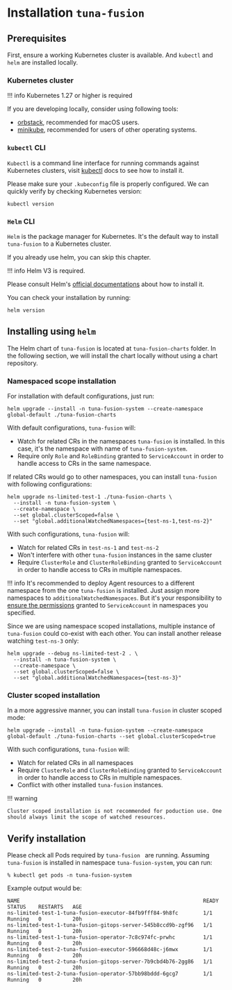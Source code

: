 # Installation `tuna-fusion`


## Prerequisites

First, ensure a working Kubernetes cluster is available. And `kubectl` and `helm` are installed locally.


### Kubernetes cluster

!!! info
    Kubernetes 1.27 or higher is required



If you are developing locally, consider using following tools:


* [orbstack](https://github.com/orbstack/orbstack/), recommended for macOS users.
* [minikube](https://minikube.sigs.k8s.io/docs/start/), recommended for users of other operating systems.


### `kubectl` CLI

`Kubectl` is a command line interface for running commands against Kubernetes clusters, visit [kubectl](https://kubernetes.io/docs/tasks/tools/#kubectl) docs to see how to install it.

Please make sure your `.kubeconfig` file is properly configured. We can quickly verify by checking Kubernetes version:

```shell
kubectl version
```

### `Helm` CLI

`Helm` is the package manager for Kubernetes. It's the default way to install `tuna-fusion` to a Kubernetes cluster. 

If you already use helm, you can skip this chapter.

!!! info
    Helm V3 is required.

Please consult Helm's [official documentations](https://helm.sh/docs/intro/install/) about how to install it.

You can check your installation by running:

```shell
helm version
```

## Installing using `helm`

The Helm chart of `tuna-fusion` is located at `tuna-fusion-charts` folder. In the following section, we will install the chart locally without using a chart repository.

### Namespaced scope installation 

For installation with default configurations, just run:

```shell
helm upgrade --install -n tuna-fusion-system --create-namespace global-default ./tuna-fusion-charts
```

With default configurations, `tuna-fusion` will: 

* Watch for related CRs in the namespaces `tuna-fusion` is installed. In this case, it's the namespace with name of `tuna-fusion-system`.
* Require only `Role` and `RoleBinding` granted to `ServiceAccount` in order to handle access to CRs in the same namespace.

If related CRs would go to other namespaces, you can install `tuna-fusion` with following configurations: 

```shell
helm upgrade ns-limited-test-1 ./tuna-fusion-charts \
  --install -n tuna-fusion-system \
  --create-namespace \
  --set global.clusterScoped=false \
  --set "global.additionalWatchedNamespaces={test-ns-1,test-ns-2}"
```

With such configurations, `tuna-fusion` will:

* Watch for related CRs in `test-ns-1` and `test-ns-2`
* Won't interfere with other `tuna-fusion` instances in the same cluster
* Require `ClusterRole` and `ClusterRoleBinding` granted to `ServiceAccount` in order to handle access to CRs in multiple namespaces.

!!! info
    It's recommended to deploy Agent resources to a different namespace from the one `tuna-fusion` is installed. Just assign more namespaces to `additionalWatchedNamespaces`. But it's your responsibility to [ensure the permissions](user-guide/rbac-permissions.md) granted to `ServiceAccount` in namespaces you specified. 


Since we are using namespace scoped installations, multiple instance of `tuna-fusion` could co-exist with each other.  You can install another release watching `test-ns-3` only:

```shell
helm upgrade --debug ns-limited-test-2 . \
  --install -n tuna-fusion-system \
  --create-namespace \
  --set global.clusterScoped=false \
  --set "global.additionalWatchedNamespaces={test-ns-3}"
```

### Cluster scoped installation 

In a more aggressive manner, you can install `tuna-fusion` in cluster scoped mode:

```shell
helm upgrade --install -n tuna-fusion-system --create-namespace global-default ./tuna-fusion-charts --set global.clusterScoped=true 
```

With such configurations, `tuna-fusion` will:

* Watch for related CRs in all namespaces
* Require `ClusterRole` and `ClusterRoleBinding` granted to `ServiceAccount` in order to handle access to CRs in multiple namespaces.
* Conflict with other installed `tuna-fusion` instances.


!!! warning

    Cluster scoped installation is not recommended for poduction use. One should always limit the scope of watched resources. 


## Verify installation

Please check all Pods required by `tuna-fusion ` are running. Assuming `tuna-fusion` is installed in namespace `tuna-fusion-system`, you can run:

```shell
% kubectl get pods -n tuna-fusion-system
```

Example output would be:

```text
NAME                                                           READY   STATUS    RESTARTS   AGE
ns-limited-test-1-tuna-fusion-executor-84fb9fff84-9h8fc        1/1     Running   0          20h
ns-limited-test-1-tuna-fusion-gitops-server-545b8ccd9b-zgf96   1/1     Running   0          20h
ns-limited-test-1-tuna-fusion-operator-7c8c974fc-prwhc         1/1     Running   0          20h
ns-limited-test-2-tuna-fusion-executor-596668d48c-j6mwx        1/1     Running   0          20h
ns-limited-test-2-tuna-fusion-gitops-server-7b9cbd4b76-2gg86   1/1     Running   0          20h
ns-limited-test-2-tuna-fusion-operator-57bb98bddd-6gcg7        1/1     Running   0          20h
```

